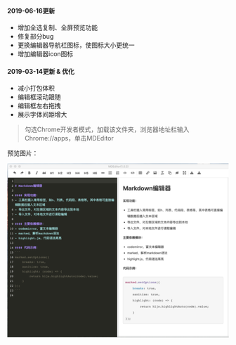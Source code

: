 #### 2019-06-16更新
- 增加全选复制、全屏预览功能
- 修复部分bug
- 更换编辑器导航栏图标，使图标大小更统一
- 增加编辑器icon图标

#### 2019-03-14更新 & 优化
- 减小打包体积
- 编辑框滚动跟随
- 编辑框左右拖拽
- 展示字体间距增大


> 勾选Chrome开发者模式，加载该文件夹，浏览器地址栏输入Chrome://apps，单击MDEditor

预览图片：

![](https://github.com/EstherJi/MDEditor/blob/master/example/view.png)
